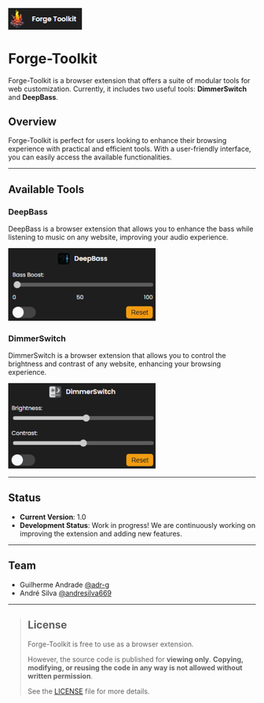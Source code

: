 <img src="img/preview01-v1.0.png" alt="preview01" width="150" />

# Forge-Toolkit

Forge-Toolkit is a browser extension that offers a suite of modular tools for web customization. Currently, it includes two useful tools: **DimmerSwitch** and **DeepBass**.

## Overview

Forge-Toolkit is perfect for users looking to enhance their browsing experience with practical and efficient tools. With a user-friendly interface, you can easily access the available functionalities.

---

## Available Tools

### DeepBass

DeepBass is a browser extension that allows you to enhance the bass while listening to music on any website, improving your audio experience.

<img src="img/preview02-v1.0.png" alt="preview02" width="300" />

### DimmerSwitch

DimmerSwitch is a browser extension that allows you to control the brightness and contrast of any website, enhancing your browsing experience.

<img src="img/preview03-v1.0.png" alt="preview03" width="300" />

---

## Status

- **Current Version**: 1.0
- **Development Status**: Work in progress! We are continuously working on improving the extension and adding new features.

---

## Team

- Guilherme Andrade [@adr-g](https://github.com/adr-g)
- André Silva [@andresilva669](https://github.com/andresilva669)

---

> ## License
>
> Forge-Toolkit is free to use as a browser extension.
>
> However, the source code is published for **viewing only**.
> **Copying, modifying, or reusing the code in any way is not allowed without written permission**.
>
> See the [LICENSE](LICENSE) file for more details.

